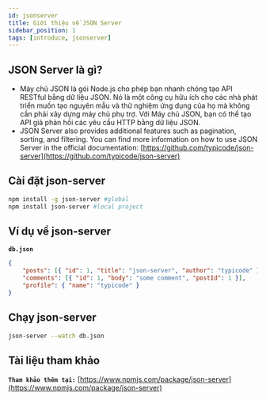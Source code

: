 ```yaml
---
id: jsonserver
title: Giới thiệu về JSON Server
sidebar_position: 1
tags: [introduce, jsonserver]
---
```


## JSON Server là gì?

-   Máy chủ JSON là gói Node.js cho phép bạn nhanh chóng tạo API RESTful bằng dữ liệu JSON. Nó là một công cụ hữu ích cho các nhà phát triển muốn tạo nguyên mẫu và thử nghiệm ứng dụng của họ mà không cần phải xây dựng máy chủ phụ trợ. Với Máy chủ JSON, bạn có thể tạo API giả phản hồi các yêu cầu HTTP bằng dữ liệu JSON.
-   JSON Server also provides additional features such as pagination, sorting, and filtering. You can find more information on how to use JSON Server in the official documentation: [https://github.com/typicode/json-server](https://github.com/typicode/json-server)

## Cài đặt json-server

```bash
npm install -g json-server #global
npm install json-server #local project
```

## Ví dụ về json-server

**`db.json`**

```json
{
    "posts": [{ "id": 1, "title": "json-server", "author": "typicode" }],
    "comments": [{ "id": 1, "body": "some comment", "postId": 1 }],
    "profile": { "name": "typicode" }
}
```

## Chạy json-server

```bash
json-server --watch db.json
```

## Tài liệu tham khảo

**`Tham khảo thêm tại:`** [https://www.npmjs.com/package/json-server](https://www.npmjs.com/package/json-server)
